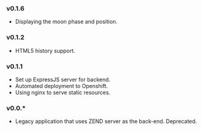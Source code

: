 ### v0.1.6

 * Displaying the moon phase and position.

### v0.1.2

 * HTML5 history support.

### v0.1.1

 * Set up ExpressJS server for backend.
 * Automated deployment to Openshift.
 * Using nginx to serve static resources.

### v0.0.*

 * Legacy application that uses ZEND server as the back-end. Deprecated.

